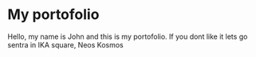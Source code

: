 
# My portofolio
Hello, my name is John and this is my portofolio. If you dont like it lets go sentra in IKA square, Neos Kosmos
